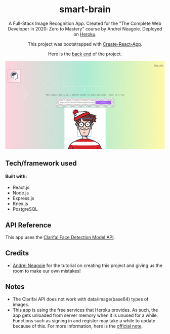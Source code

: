 <h1 align="center">
  smart-brain
</h1>
<p align="center">
  A Full-Stack Image Recognition App. Created for the "The Complete Web Developer in 2020: Zero to Mastery" course by Andrei Neagoie. Deployed on <a href="https://www.heroku.com/" target="_blank" rel="noopener noreferrer">Heroku</a>.
</p>
<p align="center">
  This project was bootstrapped with <a href="https://github.com/facebook/create-react-app">Create-React-App</a>.
</p>
<p align="center">
  Here is the <a href="https://github.com/khoaHyh/smart-brain-api" target="_blank" rel="noopener noreferrer">back end</a> of the project.
</p>

![demo](https://raw.githubusercontent.com/khoaHyh/smart-brain/master/src/images/smart-brain.png)

## Tech/framework used
#### Built with:
  * React.js
  * Node.js
  * Express.js
  * Knex.js
  * PostgreSQL

## API Reference
This app uses the <a href="https://www.clarifai.com/models/face-detection" target="_blank" rel="noopener noreferrer">Clarifai Face Detection Model API</a>.

## Credits
  * <a href="https://github.com/aneagoie">Andrei Neagoie</a> for the tutorial on creating this project and giving us the room to make our own mistakes!

## Notes
  * The Clarifai API does not work with data/image(base64) types of images.
  * This app is using the free services that Heroku provides. As such, the app gets unloaded from server memory when it is unused for a while. Functions such as signing in and register may take a while to update because of this. For more information, here is the [official note](https://devcenter.heroku.com/articles/dynos#dyno-sleeping).